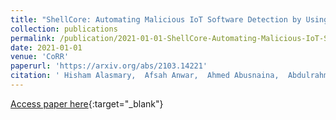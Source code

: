 ```yaml
---
title: "ShellCore: Automating Malicious IoT Software Detection by Using Shell Commands Representation"
collection: publications
permalink: /publication/2021-01-01-ShellCore-Automating-Malicious-IoT-Software-Detection-by-Using-Shell-Commands-Representation
date: 2021-01-01
venue: 'CoRR'
paperurl: 'https://arxiv.org/abs/2103.14221'
citation: ' Hisham Alasmary,  Afsah Anwar,  Ahmed Abusnaina,  Abdulrahman Alabduljabbar,  Mohammad Abuhamad,  An Wang,  DaeHun Nyang,  Amro Awad,  David Mohaisen, &quot;ShellCore: Automating Malicious IoT Software Detection by Using Shell Commands Representation.&quot; CoRR, 2021.'
---
```

[Access paper here](https://arxiv.org/abs/2103.14221){:target="_blank"}
